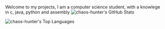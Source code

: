 Welcome to my projects, I am a computer science student, with a knowlege in c, java, python and assembly
![chaos-hunter's GitHub Stats](https://github-readme-stats.vercel.app/api?username=chaos-hunter&show_icons=true&theme=radical&cache_seconds=1800)

![chaos-hunter's Top Languages](https://github-readme-stats.vercel.app/api/top-langs/?username=chaos-hunter&layout=compact&theme=radical&cache_seconds=1800)


<!--
**chaos-hunter/chaos-hunter** is a ✨ _special_ ✨ repository because its `README.md` (this file) appears on your GitHub profile.

Here are some ideas to get you started:

- 🔭 I’m currently working on ...
- 🌱 I’m currently learning ...
- 👯 I’m looking to collaborate on ...
- 🤔 I’m looking for help with ...
- 💬 Ask me about ...
- 📫 How to reach me: ...
- 😄 Pronouns: ...
- ⚡ Fun fact: ...
-->
